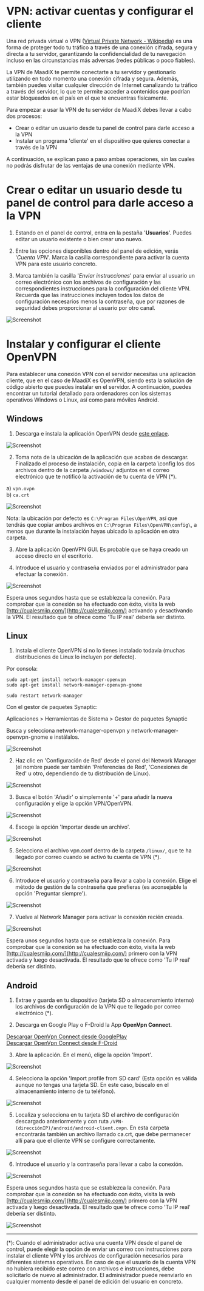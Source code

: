 # VPN: activar cuentas y configurar el cliente

Una red privada virtual o VPN ([Virtual Private Network - Wikipedia](https://es.wikipedia.org/wiki/Red_privada_virtual)) es una forma de proteger todo tu tráfico a través de una conexión cifrada, segura y directa a tu servidor, garantizando la confidencialidad de tu navegación incluso en las circunstancias más adversas (redes públicas o poco fiables).

La VPN de MaadiX te permite conectarte a tu servidor y gestionarlo utilizando en todo momento una conexión cifrada y segura. Además, también puedes visitar cualquier dirección de Internet canalizando tu tráfico a través del servidor, lo que te permite acceder a contenidos que podrían estar bloqueados en el país en el que te encuentras fisícamente.

Para empezar a usar la VPN de tu servidor de MaadiX debes llevar a cabo dos procesos:
* Crear o editar un usuario desde tu panel de control para darle acceso a la VPN
* Instalar un programa 'cliente' en el dispositivo que quieres conectar a través de la VPN

A continuación, se explican paso a paso ambas operaciones, sin las cuales no podrás disfrutar de las ventajas de una conexión mediante VPN.

# Crear o editar un usuario desde tu panel de control para darle acceso a la VPN

1. Estando en el panel de control, entra en la pestaña '**Usuarios**'. Puedes editar un usuario existente o bien crear uno nuevo.  

2. Entre las opciones disponibles dentro del panel de edición, verás '*Cuenta VPN*'. Marca la casilla correspondiente para activar la cuenta VPN para este usuario concreto.

3. Marca también la casilla '*Enviar instrucciones*' para enviar al usuario un correo electrónico con los archivos de configuración y las correspondientes instrucciones para la configuración del cliente VPN. Recuerda que las instrucciones incluyen todos los datos de configuración necesarios menos la contraseña, que por razones de seguridad debes proporcionar al usuario por otro canal.

![Screenshot](img/activar-cuenta-vpn.png)


# Instalar y configurar el cliente OpenVPN 

Para establecer una conexión VPN con el servidor necesitas una aplicación cliente, que en el caso de MaadiX es OpenVPN, siendo esta la solución de código abierto que puedes instalar en el servidor. A continuación, puedes encontrar un tutorial detallado para ordenadores con los sistemas operativos Windows o Linux, así como para móviles Android.

## Windows

1. Descarga e instala la aplicación OpenVPN desde [este enlace](https://openvpn.net/index.php/open-source/downloads.html).

![Screenshot](img/windows-vpn/01-vpn-download.png)

2. Toma nota de la ubicación de la aplicación que acabas de descargar. Finalizado el proceso de instalación, copia en la carpeta \config los dos archivos dentro de la carpeta `/windows/` adjuntos en el correo electrónico que te notificó la activación de tu cuenta de VPN (\*). 

a) `vpn.ovpn`    
b) `ca.crt`  

![Screenshot](img/windows-vpn/02-vpn-location.png)

Nota: la ubicación por defecto es `C:\Program Files\OpenVPN`, así que tendrás que copiar ambos archivos en `C:\Program Files\OpenVPN\config\`, a menos que durante la instalación hayas ubicado la aplicación en otra carpeta.

3. Abre la aplicación OpenVPN GUI. Es probable que se haya creado un acceso directo en el escritorio.

4. Introduce el usuario y contraseña enviados por el administrador para efectuar la conexión.

![Screenshot](img/windows-vpn/03-insert-user.png)

Espera unos segundos hasta que se establezca la conexión. Para comprobar que la conexión se ha efectuado con éxito, visita la web [http://cualesmiip.com/](http://cualesmiip.com/) activando y desactivando la VPN. El resultado que te ofrece como 'Tu IP real' debería ser distinto.

## Linux

1. Instala el cliente OpenVPN si no lo tienes instalado todavía (muchas distribuciones de Linux lo incluyen por defecto).   

Por consola:  

    sudo apt-get install network-manager-openvpn  
    sudo apt-get install network-manager-openvpn-gnome  

    sudo restart network-manager

Con el gestor de paquetes Synaptic:

Aplicaciones > Herramientas de Sistema > Gestor de paquetes Synaptic

Busca y selecciona network-manager-openvpn y network-manager-openvpn-gnome e instálalos.

![Screenshot](img/linux-vpn/01-install.png)

2. Haz clic en 'Configuración de Red' desde el panel del Network Manager (el nombre puede ser también 'Preferencias de Red', 'Conexiones de Red' u otro, dependiendo de tu distribución de Linux).

![Screenshot](img/linux-vpn/ubuntu-edit.conn.png)

3. Busca el botón 'Añadir' o simplemente '+' para añadir la nueva configuración y elige la opción VPN/OpenVPN.

![Screenshot](img/linux-vpn/03-add-vpn.png)

4. Escoge la opción 'Importar desde un archivo'.

![Screenshot](img/linux-vpn/03-import-profile.png)

5. Selecciona el archivo vpn.conf dentro de la carpeta `/linux/`, que te ha llegado por correo cuando se activó tu cuenta de VPN (\*).

![Screenshot](img/linux-vpn/04-select-file.png)

6. Introduce el usuario y contraseña para llevar a cabo la conexión. Elige el método de gestión de la contraseña que prefieras (es aconsejable la opción 'Preguntar siempre').

![Screenshot](img/linux-vpn/04-select-file.png) 

7. Vuelve al Network Manager para activar la conexión recién creada.

![Screenshot](img/linux-vpn/07-connected-vpn.png) 

Espera unos segundos hasta que se establezca la conexión. Para comprobar que la conexión se ha efectuado con éxito, visita la web [http://cualesmiip.com/](http://cualesmiip.com/) primero con la VPN activada y luego desactivada. El resultado que te ofrece como 'Tu IP real' debería ser distinto.

## Android

1. Extrae y guarda en tu dispositivo (tarjeta SD o almacenamiento interno) los archivos de configuración de la VPN que te llegado por correo electrónico (\*). 

2. Descarga en Google Play o F-Droid la App **OpenVpn Connect**.

[Descargar OpenVpn Connect desde GooglePlay](https://play.google.com/store/apps/details?id=net.openvpn.openvpn&hl=es)  
[Descargar OpenVpn Connect desde F-Droid](https://f-droid.org/app/de.blinkt.openvpn)  

3. Abre la aplicación. En el menú, elige la opción 'Import'.

![Screenshot](img/android-vpn/01-import.png)

4. Selecciona la opción 'Import profile from SD card' (Esta opción es válida aunque no tengas una tarjeta SD. En este caso, búscalo en el almacenamiento interno de tu teléfono).

![Screenshot](img/android-vpn/02-profile.png)

5. Localiza y selecciona en tu tarjeta SD el archivo de configuración descargado anteriormente y con ruta `/VPN-(direcciónIP)/android/android-client.ovpn`. En esta carpeta encontrarás también un archivo llamado ca.crt, que debe permanecer allí para que el cliente VPN se configure correctamente.

![Screenshot](img/android-vpn/03-choosefile.png)

6. Introduce el usuario y la contraseña para llevar a cabo la conexión.

![Screenshot](img/android-vpn/04-user-password.png)

Espera unos segundos hasta que se establezca la conexión. Para comprobar que la conexión se ha efectuado con éxito, visita la web [http://cualesmiip.com/](http://cualesmiip.com/) primero con la VPN activada y luego desactivada. El resultado que te ofrece como 'Tu IP real' debería ser distinto.

![Screenshot](img/android-vpn/05-connect.png)

-----

(\*): Cuando el administrador activa una cuenta VPN desde el panel de control, puede elegir la opción de enviar un correo con instrucciones para instalar el cliente VPN y los archivos de configuración necesarios para diferentes sistemas operativos. En caso de que el usuario de la cuenta VPN no hubiera recibido este correo con archivos e instrucciones, debe solicitarlo de nuevo al administrador. El administrador puede reenviarlo en cualquier momento desde el panel de edición del usuario en concreto.
